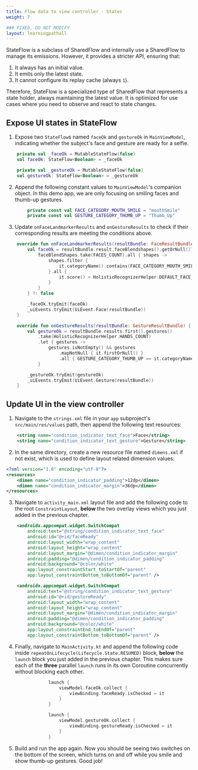 ```yaml
---
title: Flow data to view controller - States
weight: 7

### FIXED, DO NOT MODIFY
layout: learningpathall
---
```


StateFlow is a subclass of SharedFlow and internally use a SharedFlow to manage its emissions. However, it provides a stricter API, ensuring that:
1. It always has an initial value.
2. It emits only the latest state.
3. It cannot configure its replay cache (always `1`).

Therefore, StateFlow is a specialized type of SharedFlow that represents a state holder, always maintaining the latest value. It is optimized for use cases where you need to observe and react to state changes.

## Expose UI states in StateFlow

1. Expose two `StateFlow`s named `faceOk` and `gestureOk` in `MainViewModel`, indicating whether the subject's face and gesture are ready for a selfie.

```kotlin
    private val _faceOk = MutableStateFlow(false)
    val faceOk: StateFlow<Boolean> = _faceOk

    private val _gestureOk = MutableStateFlow(false)
    val gestureOk: StateFlow<Boolean> = _gestureOk
```

2. Append the following constant values to `MainViewModel`'s companion object. In this demo app, we are only focusing on smiling faces and thumb-up gestures.

```kotlin
        private const val FACE_CATEGORY_MOUTH_SMILE = "mouthSmile"
        private const val GESTURE_CATEGORY_THUMB_UP = "Thumb_Up"
```

3. Update `onFaceLandmarkerResults` and `onGestureResults` to check if their corresponding results are meeting the conditions above.

```kotlin
    override fun onFaceLandmarkerResults(resultBundle: FaceResultBundle) {
        val faceOk = resultBundle.result.faceBlendshapes().getOrNull()?.let { faceBlendShapes ->
            faceBlendShapes.take(FACES_COUNT).all { shapes ->
                shapes.filter {
                    it.categoryName().contains(FACE_CATEGORY_MOUTH_SMILE)
                }.all {
                    it.score() > HolisticRecognizerHelper.DEFAULT_FACE_SHAPE_SCORE_THRESHOLD
                }
            }
        } ?: false

        _faceOk.tryEmit(faceOk)
        _uiEvents.tryEmit(UiEvent.Face(resultBundle))
    }
```

```kotlin
    override fun onGestureResults(resultBundle: GestureResultBundle) {
        val gestureOk = resultBundle.results.first().gestures()
            .take(HolisticRecognizerHelper.HANDS_COUNT)
            .let { gestures ->
                gestures.isNotEmpty() && gestures
                    .mapNotNull { it.firstOrNull() }
                    .all { GESTURE_CATEGORY_THUMB_UP == it.categoryName() }
            }

        _gestureOk.tryEmit(gestureOk)
        _uiEvents.tryEmit(UiEvent.Gesture(resultBundle))
    }
```

## Update UI in the view controller

1. Navigate to the `strings.xml` file in your `app` subproject's `src/main/res/values` path, then append the following text resources:

```xml
    <string name="condition_indicator_text_face">Face</string>
    <string name="condition_indicator_text_gesture">Gesture</string>
```

2. In the same directory, create a new resource file named `dimens.xml` if not exist, which is used to define layout related dimension values:

```xml
<?xml version="1.0" encoding="utf-8"?>
<resources>
    <dimen name="condition_indicator_padding">12dp</dimen>
    <dimen name="condition_indicator_margin">36dp</dimen>
</resources>
```

3. Navigate to `activity_main.xml` layout file and add the following code to the root `ConstraintLayout`, **below** the two overlay views which you just added in the previous chapter.

```xml
    <androidx.appcompat.widget.SwitchCompat
        android:text="@string/condition_indicator_text_face"
        android:id="@+id/faceReady"
        android:layout_width="wrap_content"
        android:layout_height="wrap_content"
        android:layout_margin="@dimen/condition_indicator_margin"
        android:padding="@dimen/condition_indicator_padding"
        android:background="@color/white"
        app:layout_constraintStart_toStartOf="parent"
        app:layout_constraintBottom_toBottomOf="parent" />

    <androidx.appcompat.widget.SwitchCompat
        android:text="@string/condition_indicator_text_gesture"
        android:id="@+id/gestureReady"
        android:layout_width="wrap_content"
        android:layout_height="wrap_content"
        android:layout_margin="@dimen/condition_indicator_margin"
        android:padding="@dimen/condition_indicator_padding"
        android:background="@color/white"
        app:layout_constraintEnd_toEndOf="parent"
        app:layout_constraintBottom_toBottomOf="parent" />
```

4. Finally, navigate to `MainActivity.kt` and append the following code inside `repeatOnLifecycle(Lifecycle.State.RESUMED)` block, **below** the `launch` block you just added in the previous chapter. This makes sure each of the **three** parallel `launch` runs in its own Coroutine concurrently without blocking each other.

```kotlin
                launch {
                    viewModel.faceOk.collect {
                        viewBinding.faceReady.isChecked = it
                    }
                }

                launch {
                    viewModel.gestureOk.collect {
                        viewBinding.gestureReady.isChecked = it
                    }
                }
```

5. Build and run the app again. Now you should be seeing two switches on the bottom of the screen, which turns on and off while you smile and show thumb-up gestures. Good job!
